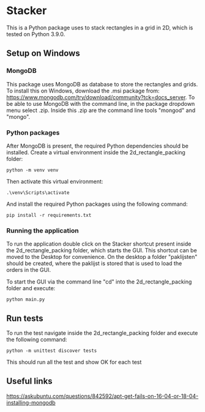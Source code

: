 # Stacker
This is a Python package uses to stack rectangles in a grid in 2D, which is tested on Python 3.9.0.

## Setup on Windows

### MongoDB
This package uses MongoDB as database to store the rectangles and grids. To install this on Windows, download the .msi package from: https://www.mongodb.com/try/download/community?tck=docs_server. To be able to use MongoDB with the command line, in the package dropdown menu select .zip. Inside this .zip are the command line tools "mongod" and "mongo".

### Python packages
After MongoDB is present, the required Python dependencies should be installed. Create a virtual environment inside the 2d_rectangle_packing folder:
```
python -m venv venv
```
Then activate this virtual environment:
```
.\venv\Scripts\activate
```
And install the required Python packages using the following command:
```
pip install -r requirements.txt
```

### Running the application 
To run the application double click on the Stacker shortcut present inside the 2d_rectangle_packing folder, which starts the GUI. This shortcut can be moved to the Desktop for convenience. On the desktop a folder "paklijsten" should be created, where the paklijst is stored that is used to load the orders in the GUI.

To start the GUI via the command line "cd" into the 2d_rectangle_packing folder and execute:

```
python main.py
```

## Run tests
To run the test navigate inside the 2d_rectangle_packing folder and execute the following command:

```
python -m unittest discover tests
```

This should run all the test and show OK for each test

## Useful links
https://askubuntu.com/questions/842592/apt-get-fails-on-16-04-or-18-04-installing-mongodb